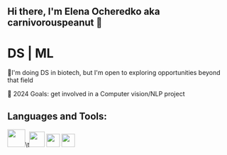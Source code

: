 ## Hi there, I'm Elena Ocheredko aka carnivorouspeanut 👋
# DS | ML
🧬I'm doing DS in biotech, but I'm open to exploring opportunities beyond that field

🥅 2024 Goals: get involved in a Computer vision/NLP project


## Languages and Tools:
<img src="https://github.com/user-attachments/assets/6b3bd512-3ceb-4220-ad65-c24e7a29bc8c" width="40" height="40">\t<img src="https://github.com/user-attachments/assets/b8c76f83-a802-4222-93a0-e78e58b5bf6f" width="35" height="35">      <img src="https://github.com/user-attachments/assets/61239759-c71e-46de-a9c7-aa4f2bd4702d" width="30" height="30">       <img src="https://github.com/user-attachments/assets/ccbca4b2-1321-4db7-9559-ca70d16f4e9d" width="30" height="30">






